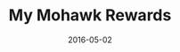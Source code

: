 ---
date: '2016-05-02'
title: My Mohawk Rewards
description: 'For <strong>My Mohawk Rewards</strong> I was tasked with creating a front-end framework for a backend team to integrate with three different site brands. To do this I used middleman to build different page components and different pages, I created a <strong>SCSS</strong> theme framework to easily create new brands. One highlight from this project was creating responsive tables with collapsible columns'
image_url: 'mockup.png'
image_alt: 'My Mohawk Rewards Website on computer, tablet, and phone.'
link_1_copy: 'Visit Site'
link_1_link: 'https://www.mymohawkrewards.com/'
link_2_copy: 'Visit Second Brand Site'
link_2_link: 'https://www.mohawkedgerewards.com/'
---